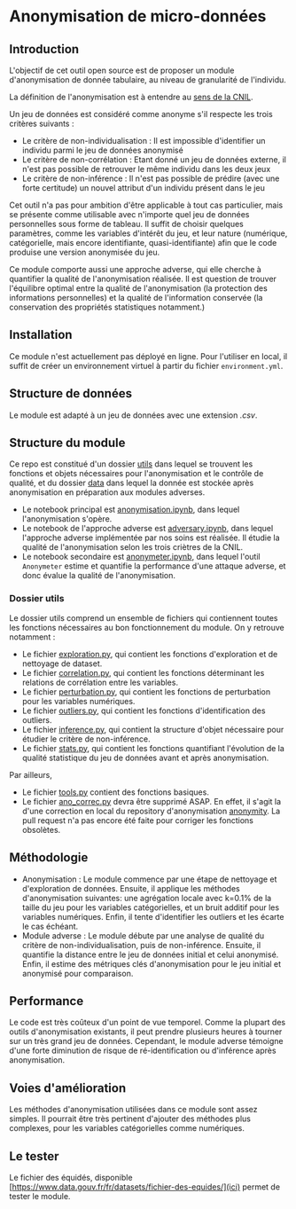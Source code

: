 # Anonymisation de micro-données

## Introduction

L'objectif de cet outil open source est de proposer un module d'anonymisation de donnée tabulaire, au niveau de granularité de l'individu.

La définition de l'anonymisation est à entendre au [sens de la CNIL](https://www.cnil.fr/fr/lanonymisation-de-donnees-personnelles).

Un jeu de données est considéré comme anonyme s'il respecte les trois critères suivants :
- Le critère de non-individualisation : Il est impossible d'identifier un individu parmi le jeu de données anonymisé
- Le critère de non-corrélation : Etant donné un jeu de données externe, il n'est pas possible de retrouver le même individu dans les deux jeux
- Le critère de non-inférence : Il n'est pas possible de prédire (avec une forte certitude) un nouvel attribut d'un individu présent dans le jeu

Cet outil n'a pas pour ambition d'être applicable à tout cas particulier, mais se présente comme utilisable avec n'importe quel jeu de données personnelles sous forme de tableau. Il suffit de choisir quelques paramètres, comme les variables d'intérêt du jeu, et leur nature (numérique, catégorielle, mais encore identifiante, quasi-identifiante) afin que le code produise une version anonymisée du jeu.

Ce module comporte aussi une approche adverse, qui elle cherche à quantifier la qualité de l'anonymisation réalisée. Il est question de trouver l'équilibre optimal entre la qualité de l'anonymisation (la protection des informations personnelles) et la qualité de l'information conservée (la conservation des propriétés statistiques notamment.)

## Installation

Ce module n'est actuellement pas déployé en ligne. Pour l'utiliser en local, il suffit de créer un environnement virtuel à partir du fichier `environment.yml`.

## Structure de données

Le module est adapté à un jeu de données avec une extension *.csv*.

## Structure du module

Ce repo est constitué d'un dossier [utils](utils/) dans lequel se trouvent les fonctions et objets nécessaires pour l'anonymisation et le contrôle de qualité, et du dossier [data](data/) dans lequel la donnée est stockée après anonymisation en préparation aux modules adverses.
- Le notebook principal est [anonymisation.ipynb](anonymisation.ipynb), dans lequel l'anonymisation s'opère.
- Le notebook de l'approche adverse est [adversary.ipynb](adversary.ipynb), dans lequel l'approche adverse implémentée par nos soins est réalisée. Il étudie la qualité de l'anonymisation selon les trois criètres de la CNIL.
- Le notebook secondaire est [anonymeter.ipynb](anonymeter.ipynb), dans lequel l'outil `Anonymeter` estime et quantifie la performance d'une attaque adverse, et donc évalue la qualité de l'anonymisation.

### Dossier utils

Le dossier utils comprend un ensemble de fichiers qui contiennent toutes les fonctions nécessaires au bon fonctionnement du module. On y retrouve notamment :
- Le fichier [exploration.py](utils/exploration.py), qui contient les fonctions d'exploration et de nettoyage de dataset.
- Le fichier [correlation.py](utils/correlation.py), qui contient les fonctions déterminant les relations de corrélation entre les variables.
- Le fichier [perturbation.py](utils/perturbation.py), qui contient les fonctions de perturbation pour les variables numériques.
- Le fichier [outliers.py](utils/outliers.py), qui contient les fonctions d'identification des outliers.
- Le fichier [inference.py](utils/inference.py), qui contient la structure d'objet nécessaire pour étudier le critère de non-inférence.
- Le fichier [stats.py](utils/stats.py), qui contient les fonctions quantifiant l'évolution de la qualité statistique du jeu de données avant et après anonymisation.

Par ailleurs,
- Le fichier [tools.py](utils/tools.py) contient des fonctions basiques.
- Le fichier [ano_correc.py](utils/ano_correc.py) devra être supprimé ASAP. En effet, il s'agit la d'une correction en local du repository d'anonymisation [anonymity](https://github.com/SGMAP-AGD/anonymisation). La pull request n'a pas encore été faite pour corriger les fonctions obsolètes.

## Méthodologie

- Anonymisation :
Le module commence par une étape de nettoyage et d'exploration de données.
Ensuite, il applique les méthodes d'anonymisation suivantes: une agrégation locale avec k=0.1% de la taille du jeu pour les variables catégorielles, et un bruit additif pour les variables numériques.
Enfin, il tente d'identifier les outliers et les écarte le cas échéant.
- Module adverse :
Le module débute par une analyse de qualité du critère de non-individualisation, puis de non-inférence. Ensuite, il quantifie la distance entre le jeu de données initial et celui anonymisé.
Enfin, il estime des métriques clés d'anonymisation pour le jeu initial et anonymisé pour comparaison.

## Performance

Le code est très coûteux d'un point de vue temporel. Comme la plupart des outils d'anonymisation existants, il peut prendre plusieurs heures à tourner sur un très grand jeu de données.
Cependant, le module adverse témoigne d'une forte diminution de risque de ré-identification ou d'inférence après anonymisation.

## Voies d'amélioration

Les méthodes d'anonymisation utilisées dans ce module sont assez simples. Il pourrait être très pertinent d'ajouter des méthodes plus complexes, pour les variables catégorielles comme numériques.

## Le tester

Le fichier des équidés, disponible [https://www.data.gouv.fr/fr/datasets/fichier-des-equides/](ici) permet de tester le module.
